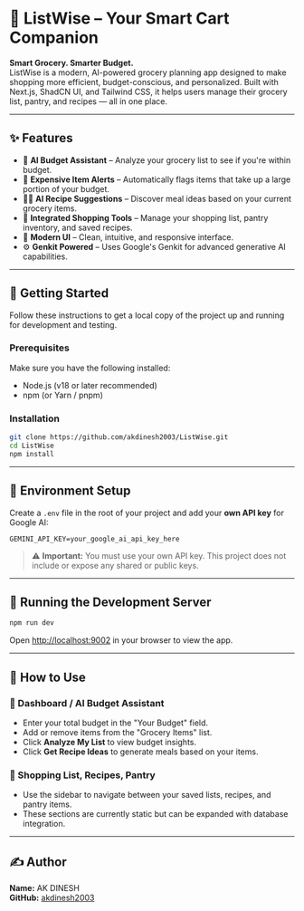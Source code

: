# 🧾 ListWise – Your Smart Cart Companion

**Smart Grocery. Smarter Budget.**  
ListWise is a modern, AI-powered grocery planning app designed to make shopping more efficient, budget-conscious, and personalized. Built with Next.js, ShadCN UI, and Tailwind CSS, it helps users manage their grocery list, pantry, and recipes — all in one place.

---

## ✨ Features

- 🤖 **AI Budget Assistant** – Analyze your grocery list to see if you're within budget.
- 💸 **Expensive Item Alerts** – Automatically flags items that take up a large portion of your budget.
- 🧑‍🍳 **AI Recipe Suggestions** – Discover meal ideas based on your current grocery items.
- 🛒 **Integrated Shopping Tools** – Manage your shopping list, pantry inventory, and saved recipes.
- 🧼 **Modern UI** – Clean, intuitive, and responsive interface.
- ⚙️ **Genkit Powered** – Uses Google's Genkit for advanced generative AI capabilities.

---

## 🚀 Getting Started

Follow these instructions to get a local copy of the project up and running for development and testing.

### Prerequisites

Make sure you have the following installed:

- Node.js (v18 or later recommended)
- npm (or Yarn / pnpm)

### Installation

```bash
git clone https://github.com/akdinesh2003/ListWise.git
cd ListWise
npm install
```

---

## 🔐 Environment Setup

Create a `.env` file in the root of your project and add your **own API key** for Google AI:

```env
GEMINI_API_KEY=your_google_ai_api_key_here
```

> ⚠️ **Important:** You must use your own API key. This project does not include or expose any shared or public keys.

---

## 🧪 Running the Development Server

```bash
npm run dev
```

Open [http://localhost:9002](http://localhost:9002) in your browser to view the app.

---

## 📝 How to Use

### 🧠 Dashboard / AI Budget Assistant

- Enter your total budget in the "Your Budget" field.
- Add or remove items from the "Grocery Items" list.
- Click **Analyze My List** to view budget insights.
- Click **Get Recipe Ideas** to generate meals based on your items.

### 🛒 Shopping List, Recipes, Pantry

- Use the sidebar to navigate between your saved lists, recipes, and pantry items.
- These sections are currently static but can be expanded with database integration.

---

## ✍️ Author

**Name:** AK DINESH  
**GitHub:** [akdinesh2003](https://github.com/akdinesh2003)
